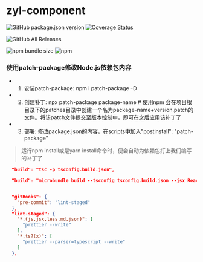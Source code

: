 # zyl-component

![GitHub package.json version](https://img.shields.io/github/package-json/v/zhangyanling77/zyl-component)
[![Coverage Status](https://coveralls.io/repos/github/zhangyanling77/zyl-component/badge.svg?branch=master)](https://coveralls.io/github/zhangyanling77/zyl-component?branch=master)

![GitHub All Releases](https://img.shields.io/github/downloads/zhangyanling77/zyl-component/total)

<!-- ![npm](https://img.shields.io/npm/v/zyl-component) -->
![npm bundle size](https://img.shields.io/bundlephobia/min/zyl-component)
![npm](https://img.shields.io/npm/dt/zyl-component)


### 使用patch-package修改Node.js依赖包内容
- 1. 安装patch-package: npm i patch-package -D
- 2. 创建补丁: npx patch-package package-name   # 使用npm
     会在项目根目录下的patches目录中创建一个名为package-name+version.patch的文件。将该patch文件提交至版本控制中，即可在之后应用该补丁了
- 3. 部署: 修改package.json的内容，在scripts中加入"postinstall": "patch-package"
> 运行npm install或是yarn install命令时，便会自动为依赖包打上我们编写的补丁了


```json
  "build": "tsc -p tsconfig.build.json",
```

```json
  "build": "microbundle build --tsconfig tsconfig.build.json --jsx React.createElement",
```

```json

  "gitHooks": {
    "pre-commit": "lint-staged"
  },
  "lint-staged": {
    "*.{js,jsx,less,md,json}": [
      "prettier --write"
    ],
    "*.ts?(x)": [
      "prettier --parser=typescript --write"
    ]
  },
```

